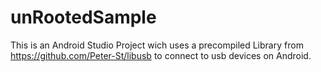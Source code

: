 # unRootedSample

This is an Android Studio Project wich uses a precompiled Library from https://github.com/Peter-St/libusb to connect to usb devices on Android.
